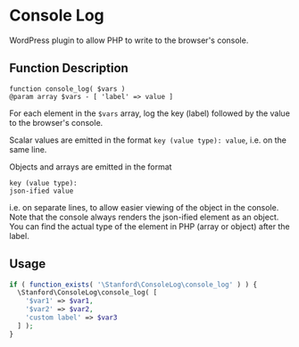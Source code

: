 # Console Log

WordPress plugin to allow PHP to write to the browser's console.

## Function Description
```
function console_log( $vars )
@param array $vars - [ 'label' => value ]
```

For each element in the `$vars` array, log the key (label) followed by the
value to the browser's console.

Scalar values are emitted in the format ```key (value type): value```,
i.e. on the same line.

Objects and arrays are emitted in the format

```
key (value type):
json-ified value
```
i.e. on separate lines, to allow easier viewing of the object in the console.
Note that the console always renders the json-ified element as an object.
You can find the actual type of the element in PHP (array or object) after
the label.

## Usage

```PHP
if ( function_exists( '\Stanford\ConsoleLog\console_log' ) ) {
  \Stanford\ConsoleLog\console_log( [
    '$var1' => $var1,
    '$var2' => $var2,
    'custom label' => $var3
  ] );
}
```
